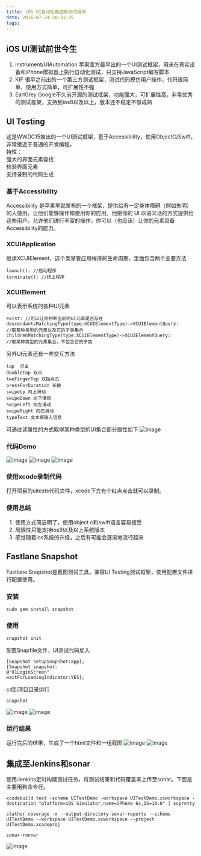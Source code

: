```yaml
---
title: iOS UI自动化截图和测试框架
date: 2016-07-24 20:31:35
tags:
---
```

## iOS UI测试前世今生
1. instrument/UIAutomation 苹果官方最早出的一个UI测试框架，用来在真实设备和iPhone模拟器上执行自动化测试，只支持JavaScript编写脚本
1. KIF  很早之前出的一个第三方测试框架，测试代码模仿用户操作，代码很简单，使用方式简单，可扩展性不强
1. EarlGrey Google不久前开源的测试框架，功能强大，可扩展性高，非常优秀的测试框架，支持到ios8以及以上，版本还不稳定不够成熟
## UI Testing
这是WWDC15推出的一个UI测试框架，基于Accessibility，使用ObjectC/Swift，非常接近于普通的开发编程。   
特性：   
强大的界面元素查找   
检验界面元素   
支持录制的代码生成   
### 基于Accessibility
Accessibility 是苹果早就发布的一个框架，提供给有一定身体障碍（例如失明）的人使用，让他们能够操作和使用你的应用。他把你的 UI 以语义话的方式提供给这些用户，允许他们进行丰富的操作。你可以（也应该）让你的元素具备Accessibility的能力。

### XCUIApplication
继承XCUIElement，这个类掌管应用程序的生命周期，里面包含两个主要方法
```
launch(): //启动程序
terminate(): //终止程序
```
### XCUIElement
可以表示系统的各种UI元素
```
exist: //可以让你判断当前的UI元素是否存在
descendantsMatchingType(type:XCUIElementType)->XCUIElementQuery:
//取某种类型的元素以及它的子类集合
childrenMatchingType(type:XCUIElementType)->XCUIElementQuery:
//取某种类型的元素集合，不包含它的子类  
```
另外UI元素还有一些交互方法
```
tap  点击
doubleTap 双击
twoFingerTap 双指点击
pressForDuration 长按
swipeUp 向上滑动
swipeDown 向下滑动
swipeLeft 向左滑动
swipeRight 向右滑动
typeText 文本框输入信息
```
可通过读属性的方式取得某种类型的UI集合部分属性如下
![image](ios-ui-test-snapshot/2.png)

### 代码Demo
![image](ios-ui-test-snapshot/3.png)
![image](ios-ui-test-snapshot/4.png)
![image](ios-ui-test-snapshot/5.png)

### 使用xcode录制代码
打开项目的uitests代码文件，xcode下方有个红点点击就可以录制。

### 使用总结
1. 使用方式简洁明了，使用object c和swift语言容易接受
1. 局限性只能支持ios9以及以上系统版本
1. 感觉随着ios系统的升级，之后有可能会逐渐地流行起来

## Fastlane Snapshot
Fastlane Snapshot是截图测试工具，兼容UI Testing测试框架，使用配置文件进行配置使用。
### 安装
```
sudo gem install snapshot
```
### 使用
```
snapshot init
```
配置Snapfile文件，UI测试代码加入
```
[Snapshot setupSnapshot:app];
[Snapshot snapshot:
@"01LoginScreen"
waitForLoadingIndicator:YES];
```
cd到项目目录运行
```
snapshot
```
![image](ios-ui-test-snapshot/6.png)
![image](ios-ui-test-snapshot/7.png)

### 运行结果
运行完后的结果，生成了一个html文件和一组截图
![image](ios-ui-test-snapshot/8.png)
![image](ios-ui-test-snapshot/9.png)

## 集成至Jenkins和sonar
使用Jenkins定时构建测试任务，将测试结果和代码覆盖率上传至sonar。下面是主要用到命令行。
```
xcodebuild test -scheme UITestDemo -workspace UITestDemo.xcworkspace -destination "platform=iOS Simulator,name=iPhone 6s,OS=10.0" | xcpretty
```
```
slather coverage -x --output-directory sonar-reports --scheme UITestDemo --workspace UITestDemo.xcworkspace --project UITestDemo.xcodeproj
```
```
sonar-runner
```
![image](ios-ui-test-snapshot/10.png)
